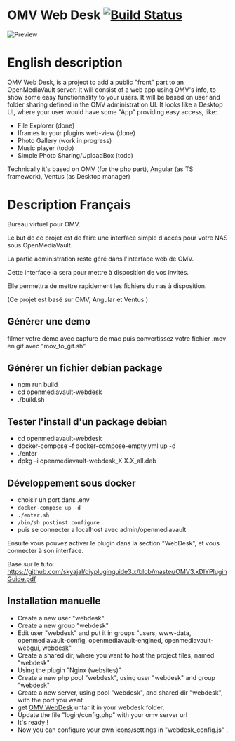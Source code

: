 # OMV Web Desk [![Build Status](https://travis-ci.org/TwanoO67/omv-web-desk.svg?branch=master)](https://travis-ci.org/TwanoO67/omv-web-desk)

![Preview](https://github.com/TwanoO67/ng2-os/raw/master/demo.gif)

# English description

OMV Web Desk, is a project to add a public "front" part to an OpenMediaVault server.
It will consist of a web app using OMV's info, to show some easy functionnality to your users.
It will be based on user and folder sharing defined in the OMV administration UI.
It looks like a Desktop UI, where your user would have some "App" providing easy access, like:
* File Explorer (done)
* Iframes to your plugins web-view (done)
* Photo Gallery (work in progress)
* Music player (todo)
* Simple Photo Sharing/UploadBox (todo)

Technically it's based on OMV (for the php part), Angular (as TS framework), Ventus (as Desktop manager)

# Description Français

Bureau virtuel pour OMV.

Le but de ce projet est de faire une interface simple d'accés pour votre NAS sous OpenMediaVault.

La partie administration reste géré dans l'interface web de OMV.

Cette interface là sera pour mettre à disposition de vos invités.

Elle permettra de mettre rapidement les fichiers du nas à disposition.


(Ce projet est basé sur OMV, Angular et Ventus )

## Générer une demo

filmer votre démo avec capture de mac
puis convertissez votre fichier .mov en gif avec "mov_to_git.sh"

## Générer un fichier debian package

* npm run build
* cd openmediavault-webdesk
* ./build.sh


## Tester l'install d'un package debian
* cd openmediavault-webdesk
* docker-compose -f docker-compose-empty.yml up -d
* ./enter
* dpkg -i openmediavault-webdesk_X.X.X_all.deb


## Développement sous docker

* choisir un port dans .env
* `docker-compose up -d`
* `./enter.sh`
* `/bin/sh postinst configure`
* puis se connecter a localhost avec admin/openmediavault

Ensuite vous pouvez activer le plugin dans la section "WebDesk", et vous connecter à son interface.

Basé sur le tuto: https://github.com/skyajal/diypluginguide3.x/blob/master/OMV3.xDIYPluginGuide.pdf


## Installation manuelle

* Create a new user "webdesk"
* Create a new group "webdesk"
* Edit user "webdesk" and put it in groups "users, www-data, openmediavault-config, openmediavault-engined, openmediavault-webgui, webdesk"
* Create a shared dir, where you want to host the project files, named "webdesk"
* Using the plugin "Nginx (websites)"
* Create a new php pool "webdesk", using user "webdesk" and group "webdesk"
* Create a new server, using pool "webdesk", and shared dir "webdesk", with the port you want
* get [OMV WebDesk](http://dl.weberantoine.fr/download.php?file=dist-omv-web-desk.tar.gz) untar it in your webdesk folder,
* Update the file "login/config.php" with your omv server url
* It's ready !
* Now you can configure your own icons/settings in "webdesk_config.js" .
